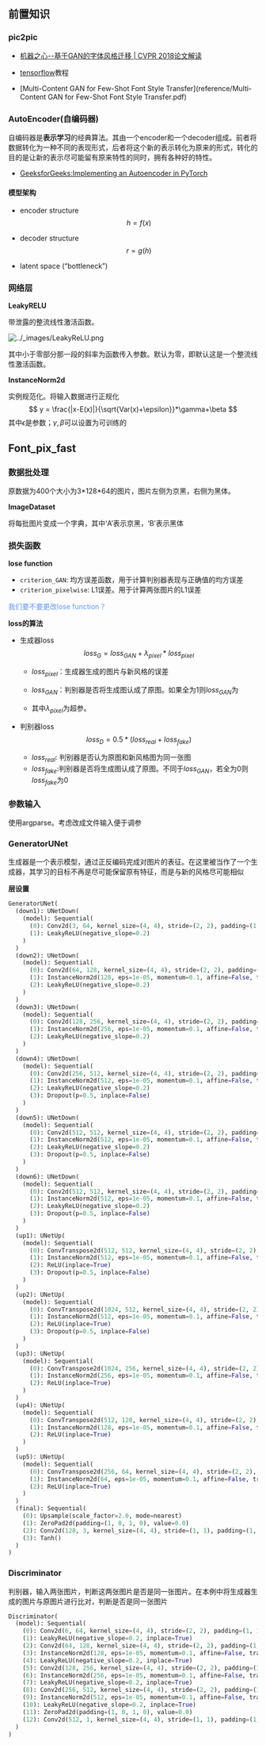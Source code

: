 ## 前置知识

### pic2pic

* [机器之心--基于GAN的字体风格迁移 | CVPR 2018论文解读](https://www.jiqizhixin.com/articles/2018-05-22-5)

* [tensorflow](https://www.tensorflow.org/tutorials/generative/pix2pix)教程
* [Multi-Content GAN for Few-Shot Font Style Transfer](reference/Multi-Content GAN for Few-Shot Font Style Transfer.pdf)





### AutoEncoder(自编码器)

自编码器是**表示学习**的经典算法。其由一个encoder和一个decoder组成。前者将数据转化为一种不同的表现形式，后者将这个新的表示转化为原来的形式，转化的目的是让新的表示尽可能留有原来特性的同时，拥有各种好的特性。

* [GeeksforGeeks:Implementing an Autoencoder in PyTorch](https://www.geeksforgeeks.org/implementing-an-autoencoder-in-pytorch/)

#### 模型架构

* encoder structure
  $$
  h = f(x)
  $$

* decoder structure
  $$
  r = g(h)
  $$

* latent space (“bottleneck”)





### 网络层

**LeakyRELU**

带泄露的整流线性激活函数。

![../_images/LeakyReLU.png](https://pytorch.org/docs/stable/_images/LeakyReLU.png)

其中小于零部分那一段的斜率为函数传入参数。默认为零，即默认这是一个整流线性激活函数。



**InstanceNorm2d**

实例规范化。将输入数据进行正规化
$$
y = \frac{|x-E(x)|}{\sqrt{Var(x)+\epsilon}}*\gamma+\beta
$$
其中$\epsilon$是参数；$\gamma,\beta$可以设置为可训练的





## Font_pix_fast

### 数据批处理

原数据为400个大小为3\*128\*64的图片，图片左侧为京黑，右侧为黑体。

**ImageDataset**

将每批图片变成一个字典，其中‘A’表示京黑，‘B’表示黑体



### 损失函数

**lose function**

* `criterion_GAN`: 均方误差函数，用于计算判别器表现与正确值的均方误差
* `criterion_pixelwise`: L1误差。用于计算两张图片的L1误差

<font color='cornflowerblue'>我们要不要更改lose function？</font>



**loss的算法**

* 生成器loss
  $$
  loss_G = loss_{GAN} + \lambda_{pixel} * loss_{pixel}
  $$
  

  * $loss_{pixel}$：生成器生成的图片与新风格的误差
  * $loss_{GAN}$：判别器是否将生成图认成了原图。如果全为1则$loss_{GAN}$为

  * 其中$\lambda_{pixel}$为超参。



* 判别器loss
  $$
  loss_D = 0.5 * (loss_{real} + loss_{fake})
  $$
  

  * $loss_{real}$: 判别器是否认为原图和新风格图为同一张图
  * $loss_{fake}$:判别器是否将生成图认成了原图。不同于$loss_{GAN}$，若全为0则$loss_{fake}$为0









### 参数输入

使用argparse。考虑改成文件输入便于调参



### GeneratorUNet

生成器是一个表示模型，通过正反编码完成对图片的表征。在这里被当作了一个生成器，其学习的目标不再是尽可能保留原有特征，而是与新的风格尽可能相似



**层设置**

```python
GeneratorUNet(
  (down1): UNetDown(
    (model): Sequential(
      (0): Conv2d(3, 64, kernel_size=(4, 4), stride=(2, 2), padding=(1, 1), bias=False)
      (1): LeakyReLU(negative_slope=0.2)
    )
  )
  (down2): UNetDown(
    (model): Sequential(
      (0): Conv2d(64, 128, kernel_size=(4, 4), stride=(2, 2), padding=(1, 1), bias=False)
      (1): InstanceNorm2d(128, eps=1e-05, momentum=0.1, affine=False, track_running_stats=False)
      (2): LeakyReLU(negative_slope=0.2)
    )
  )
  (down3): UNetDown(
    (model): Sequential(
      (0): Conv2d(128, 256, kernel_size=(4, 4), stride=(2, 2), padding=(1, 1), bias=False)
      (1): InstanceNorm2d(256, eps=1e-05, momentum=0.1, affine=False, track_running_stats=False)
      (2): LeakyReLU(negative_slope=0.2)
    )
  )
  (down4): UNetDown(
    (model): Sequential(
      (0): Conv2d(256, 512, kernel_size=(4, 4), stride=(2, 2), padding=(1, 1), bias=False)
      (1): InstanceNorm2d(512, eps=1e-05, momentum=0.1, affine=False, track_running_stats=False)
      (2): LeakyReLU(negative_slope=0.2)
      (3): Dropout(p=0.5, inplace=False)
    )
  )
  (down5): UNetDown(
    (model): Sequential(
      (0): Conv2d(512, 512, kernel_size=(4, 4), stride=(2, 2), padding=(1, 1), bias=False)
      (1): InstanceNorm2d(512, eps=1e-05, momentum=0.1, affine=False, track_running_stats=False)
      (2): LeakyReLU(negative_slope=0.2)
      (3): Dropout(p=0.5, inplace=False)
    )
  )
  (down6): UNetDown(
    (model): Sequential(
      (0): Conv2d(512, 512, kernel_size=(4, 4), stride=(2, 2), padding=(1, 1), bias=False)
      (1): InstanceNorm2d(512, eps=1e-05, momentum=0.1, affine=False, track_running_stats=False)
      (2): LeakyReLU(negative_slope=0.2)
      (3): Dropout(p=0.5, inplace=False)
    )
  )
  (up1): UNetUp(
    (model): Sequential(
      (0): ConvTranspose2d(512, 512, kernel_size=(4, 4), stride=(2, 2), padding=(1, 1), bias=False)
      (1): InstanceNorm2d(512, eps=1e-05, momentum=0.1, affine=False, track_running_stats=False)
      (2): ReLU(inplace=True)
      (3): Dropout(p=0.5, inplace=False)
    )
  )
  (up2): UNetUp(
    (model): Sequential(
      (0): ConvTranspose2d(1024, 512, kernel_size=(4, 4), stride=(2, 2), padding=(1, 1), bias=False)
      (1): InstanceNorm2d(512, eps=1e-05, momentum=0.1, affine=False, track_running_stats=False)
      (2): ReLU(inplace=True)
      (3): Dropout(p=0.5, inplace=False)
    )
  )
  (up3): UNetUp(
    (model): Sequential(
      (0): ConvTranspose2d(1024, 256, kernel_size=(4, 4), stride=(2, 2), padding=(1, 1), bias=False)
      (1): InstanceNorm2d(256, eps=1e-05, momentum=0.1, affine=False, track_running_stats=False)
      (2): ReLU(inplace=True)
    )
  )
  (up4): UNetUp(
    (model): Sequential(
      (0): ConvTranspose2d(512, 128, kernel_size=(4, 4), stride=(2, 2), padding=(1, 1), bias=False)
      (1): InstanceNorm2d(128, eps=1e-05, momentum=0.1, affine=False, track_running_stats=False)
      (2): ReLU(inplace=True)
    )
  )
  (up5): UNetUp(
    (model): Sequential(
      (0): ConvTranspose2d(256, 64, kernel_size=(4, 4), stride=(2, 2), padding=(1, 1), bias=False)
      (1): InstanceNorm2d(64, eps=1e-05, momentum=0.1, affine=False, track_running_stats=False)
      (2): ReLU(inplace=True)
    )
  )
  (final): Sequential(
    (0): Upsample(scale_factor=2.0, mode=nearest)
    (1): ZeroPad2d(padding=(1, 0, 1, 0), value=0.0)
    (2): Conv2d(128, 3, kernel_size=(4, 4), stride=(1, 1), padding=(1, 1))
    (3): Tanh()
  )
)
```



### Discriminator

判别器，输入两张图片，判断这两张图片是否是同一张图片。在本例中将生成器生成的图片与原图片进行比对，判断是否是同一张图片



```python
Discriminator(
  (model): Sequential(
    (0): Conv2d(6, 64, kernel_size=(4, 4), stride=(2, 2), padding=(1, 1))
    (1): LeakyReLU(negative_slope=0.2, inplace=True)
    (2): Conv2d(64, 128, kernel_size=(4, 4), stride=(2, 2), padding=(1, 1))
    (3): InstanceNorm2d(128, eps=1e-05, momentum=0.1, affine=False, track_running_stats=False)
    (4): LeakyReLU(negative_slope=0.2, inplace=True)
    (5): Conv2d(128, 256, kernel_size=(4, 4), stride=(2, 2), padding=(1, 1))
    (6): InstanceNorm2d(256, eps=1e-05, momentum=0.1, affine=False, track_running_stats=False)
    (7): LeakyReLU(negative_slope=0.2, inplace=True)
    (8): Conv2d(256, 512, kernel_size=(4, 4), stride=(2, 2), padding=(1, 1))
    (9): InstanceNorm2d(512, eps=1e-05, momentum=0.1, affine=False, track_running_stats=False)
    (10): LeakyReLU(negative_slope=0.2, inplace=True)
    (11): ZeroPad2d(padding=(1, 0, 1, 0), value=0.0)
    (12): Conv2d(512, 1, kernel_size=(4, 4), stride=(1, 1), padding=(1, 1), bias=False)
  )
)
```



















